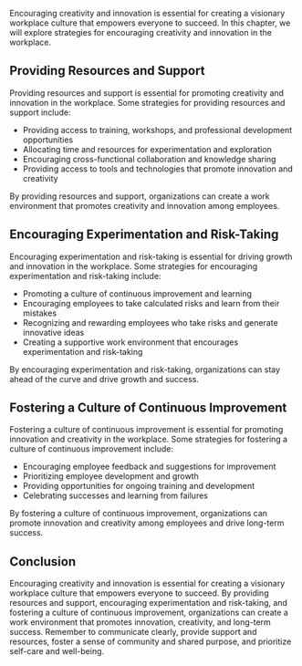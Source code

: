 
Encouraging creativity and innovation is essential for creating a visionary workplace culture that empowers everyone to succeed. In this chapter, we will explore strategies for encouraging creativity and innovation in the workplace.

Providing Resources and Support
-------------------------------

Providing resources and support is essential for promoting creativity and innovation in the workplace. Some strategies for providing resources and support include:

* Providing access to training, workshops, and professional development opportunities
* Allocating time and resources for experimentation and exploration
* Encouraging cross-functional collaboration and knowledge sharing
* Providing access to tools and technologies that promote innovation and creativity

By providing resources and support, organizations can create a work environment that promotes creativity and innovation among employees.

Encouraging Experimentation and Risk-Taking
-------------------------------------------

Encouraging experimentation and risk-taking is essential for driving growth and innovation in the workplace. Some strategies for encouraging experimentation and risk-taking include:

* Promoting a culture of continuous improvement and learning
* Encouraging employees to take calculated risks and learn from their mistakes
* Recognizing and rewarding employees who take risks and generate innovative ideas
* Creating a supportive work environment that encourages experimentation and risk-taking

By encouraging experimentation and risk-taking, organizations can stay ahead of the curve and drive growth and success.

Fostering a Culture of Continuous Improvement
---------------------------------------------

Fostering a culture of continuous improvement is essential for promoting innovation and creativity in the workplace. Some strategies for fostering a culture of continuous improvement include:

* Encouraging employee feedback and suggestions for improvement
* Prioritizing employee development and growth
* Providing opportunities for ongoing training and development
* Celebrating successes and learning from failures

By fostering a culture of continuous improvement, organizations can promote innovation and creativity among employees and drive long-term success.

Conclusion
----------

Encouraging creativity and innovation is essential for creating a visionary workplace culture that empowers everyone to succeed. By providing resources and support, encouraging experimentation and risk-taking, and fostering a culture of continuous improvement, organizations can create a work environment that promotes innovation, creativity, and long-term success. Remember to communicate clearly, provide support and resources, foster a sense of community and shared purpose, and prioritize self-care and well-being.
